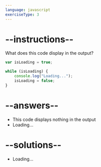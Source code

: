 ```yaml
---
language: javascript
exerciseType: 3
---
```


# --instructions--

What does this code display in the output?
```javascript
var isLoading = true;

while (isLoading) {
    console.log("Loading...");
    isLoading = false;
}
```

# --answers--

- This code displays nothing in the output
- Loading...

# --solutions--

- Loading...
